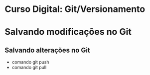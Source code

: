 # Curso Digital: Git/Versionamento

# Salvando modificações no Git

## Salvando alterações no Git

- comando git push
- comando git pull
